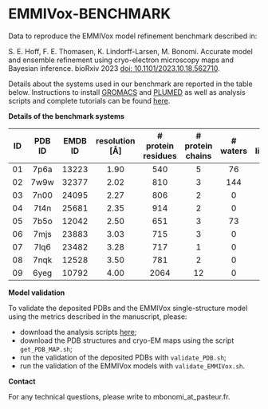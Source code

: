 # EMMIVox-BENCHMARK
Data to reproduce the EMMIVox model refinement benchmark described in:

S. E. Hoff, F. E. Thomasen, K. Lindorff-Larsen, M. Bonomi. Accurate model and ensemble refinement using cryo-electron microscopy maps and Bayesian inference.
bioRxiv 2023 [doi: 10.1101/2023.10.18.562710](https://www.biorxiv.org/content/10.1101/2023.10.18.562710v1).

Details about the systems used in our benchmark are
reported in the table below. Instructions to install [GROMACS](https://www.gromacs.org) and [PLUMED](https://www.plumed.org) as well as analysis scripts and complete tutorials can be found [here](https://github.com/maxbonomi/EMMIVox).

**Details of the benchmark systems**

| ID | PDB ID | EMDB ID | resolution [Å] | # protein residues | # protein chains | # waters | # lipids | # ligands | # waters | # lipids | # buffer ions | # atoms |
| :------: |  :------:  |  :------:  | :------: | :------:  | :------:  | :------: | :------: |  :------:  |  :------:  | :------: | :------:  | :------:  |
 | 01  | 7p6a  | 13223  | 1.90  | 540  | 5  | 76  | 0  | 0  | 10,782  | 0  | 124  | 40,805 |
 | 02  | 7w9w  | 32377  | 2.02  | 810  | 3  | 144  | 24  | 0  | 17,548  | 169  | 113  | 86,452 |
 | 03  | 7n00  | 24095  | 2.27  | 806  | 2  | 0  | 0  | 0  | 43,754  | 0  | 260  | 143,124 |
 | 04  | 7t4n  | 25681  | 2.35  | 914  | 2  | 0  | 0  | 0  | 100,987  | 0  | 574  | 318,262 |
 | 05  | 7b5o  | 12042  | 2.50  | 651  | 3  | 73  | 0  | 1  | 50,944  | 0  | 289  | 163,693 |
 | 06  | 7mjs  | 23883  | 3.03  | 715  | 3  | 0  | 1  | 2  | 29,943  | 190  | 168  | 126,588 |
 | 07  | 7lq6  | 23482  | 3.28  | 717  | 1  | 0  | 0  | 0  | 80,921  | 0  | 465  | 254,485 |
 | 08  | 7nqk  | 12528  | 3.50  | 781  | 2  | 0  | 0  | 0  | 39,764  | 328  | 222  | 175,791 |
 | 09  | 6yeg  | 10792  | 4.00  | 2064  | 12  | 0  | 0  | 0  | 60,592  | 0  | 496  | 212,980 |

**Model validation**

To validate the deposited PDBs and the EMMIVox single-structure model using the metrics described in the manuscript, please:

- download the analysis scripts [here](https://github.com/maxbonomi/EMMIVox);
- download the PDB structures and cryo-EM maps using the script `get_PDB_MAP.sh`;
- run the validation of the deposited PDBs with `validate_PDB.sh`;
- run the validation of the EMMIVox models with `validate_EMMIVox.sh`. 

**Contact**

For any technical questions, please write to mbonomi_at_pasteur.fr.
